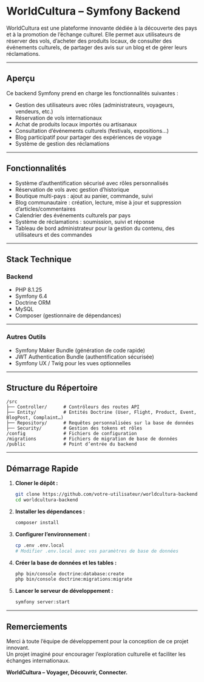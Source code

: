 # WorldCultura – Symfony Backend

WorldCultura est une plateforme innovante dédiée à la découverte des pays et à la promotion de l’échange culturel. Elle permet aux utilisateurs de réserver des vols, d’acheter des produits locaux, de consulter des événements culturels, de partager des avis sur un blog et de gérer leurs réclamations.

---

## Aperçu

Ce backend Symfony prend en charge les fonctionnalités suivantes :

- Gestion des utilisateurs avec rôles (administrateurs, voyageurs, vendeurs, etc.)
- Réservation de vols internationaux
- Achat de produits locaux importés ou artisanaux
- Consultation d’événements culturels (festivals, expositions…)
- Blog participatif pour partager des expériences de voyage
- Système de gestion des réclamations

---

## Fonctionnalités

- Système d’authentification sécurisé avec rôles personnalisés
- Réservation de vols avec gestion d’historique
- Boutique multi-pays : ajout au panier, commande, suivi
- Blog communautaire : création, lecture, mise à jour et suppression d’articles/commentaires
- Calendrier des événements culturels par pays
- Système de réclamations : soumission, suivi et réponse
- Tableau de bord administrateur pour la gestion du contenu, des utilisateurs et des commandes

---

## Stack Technique

### Backend

- PHP 8.1.25
- Symfony 6.4
- Doctrine ORM
- MySQL
- Composer (gestionnaire de dépendances)


---

### Autres Outils

- Symfony Maker Bundle (génération de code rapide)
- JWT Authentication Bundle (authentification sécurisée)
- Symfony UX / Twig pour les vues optionnelles

---

## Structure du Répertoire

```
/src
├── Controller/      # Contrôleurs des routes API
├── Entity/          # Entités Doctrine (User, Flight, Product, Event, BlogPost, Complaint…)
├── Repository/      # Requêtes personnalisées sur la base de données
├── Security/        # Gestion des tokens et rôles
/config              # Fichiers de configuration
/migrations          # Fichiers de migration de base de données
/public              # Point d’entrée du backend
```

---

## Démarrage Rapide

1. **Cloner le dépôt :**
    ```bash
    git clone https://github.com/votre-utilisateur/worldcultura-backend.git
    cd worldcultura-backend
    ```

2. **Installer les dépendances :**
    ```bash
    composer install
    ```

3. **Configurer l’environnement :**
    ```bash
    cp .env .env.local
    # Modifier .env.local avec vos paramètres de base de données
    ```

4. **Créer la base de données et les tables :**
    ```bash
    php bin/console doctrine:database:create
    php bin/console doctrine:migrations:migrate
    ```

5. **Lancer le serveur de développement :**
    ```bash
    symfony server:start
    ```

---

## Remerciements

Merci à toute l’équipe de développement pour la conception de ce projet innovant.  
Un projet imaginé pour encourager l’exploration culturelle et faciliter les échanges internationaux.

**WorldCultura – Voyager, Découvrir, Connecter.**


